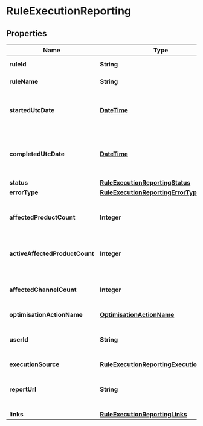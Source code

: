 
# RuleExecutionReporting

## Properties
Name | Type | Description | Notes
------------ | ------------- | ------------- | -------------
**ruleId** | **String** | The rule identifier | 
**ruleName** | **String** | The name of the rule | 
**startedUtcDate** | [**DateTime**](DateTime.md) | The start utc date of the execution of the rule |  [optional]
**completedUtcDate** | [**DateTime**](DateTime.md) | The completed utc date of the execution of the rule |  [optional]
**status** | [**RuleExecutionReportingStatus**](RuleExecutionReportingStatus.md) |  | 
**errorType** | [**RuleExecutionReportingErrorType**](RuleExecutionReportingErrorType.md) |  |  [optional]
**affectedProductCount** | **Integer** | The count of affected products, active or not |  [optional]
**activeAffectedProductCount** | **Integer** | The count of affected active products |  [optional]
**affectedChannelCount** | **Integer** | The count of affected Channels across all products |  [optional]
**optimisationActionName** | [**OptimisationActionName**](OptimisationActionName.md) |  |  [optional]
**userId** | **String** | The userId that executed the rule if any |  [optional]
**executionSource** | [**RuleExecutionReportingExecutionSource**](RuleExecutionReportingExecutionSource.md) |  | 
**reportUrl** | **String** | The url for the excel report for this execution |  [optional]
**links** | [**RuleExecutionReportingLinks**](RuleExecutionReportingLinks.md) |  |  [optional]



